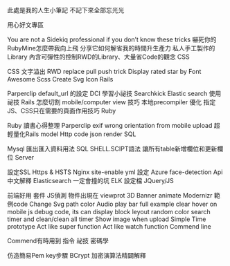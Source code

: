 此處是我的人生小筆記 不記下來全部忘光光

用心好文專區

You are not a Sidekiq professional if you don’t know these tricks
嚇死你的RubyMine怎麼帶我向上飛 分享它如何解省我的時間升生產力
私人手工製作的Library 內含可彈性的控制RWD的Library、大量省Code的觀念
CSS

CSS 文字溢出
RWD replace pull push trick
Display rated star by Font Awesome Scss
Create Svg Icon
Rails

Parperclip default_url 的設定
DCI 學習小祕技
Searchkick Elastic search 使用祕技
Rails 怎麼切割 mobile/computer view 技巧
本地precompiler 優化
指定JS、CSS只在需要的頁面作用技巧
Ruby

Ruby 讀書心得整理
Parperclip exif wrong orientation from mobile upload
超輕量化Rails model
Http code json render
SQL

Mysql 匯出匯入資料用法
SQL SHELL.SCIPT語法 讓所有table新增欄位和更新欄位
Server

設定SSL Https & HSTS
Nginx site-enable yml 設定
Azure face-detection Api中文解釋
Elasticsearch 一定會撞的坑
ELK 設定檔
JQuery/JS

前端好用 套件
JS偵測 物件出現在 viewprot
3D Banner animate
Modernizr 範例code
Change Svg path color
Audio play bar full example
clear hover on mobile
js debug code, its can display block leyout random color
search timer and clean/clean all timer
Show image when upload
Simple Time prototype
Act like super function
Act like watch function
Commend line

Commend有時用到 指令 祕技
密碼學

仿造簡易Pem key步驟
BCrypt 加密演算法精闢解釋